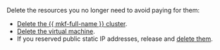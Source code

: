 Delete the resources you no longer need to avoid paying for them:

* [Delete the {{ mkf-full-name }} cluster](../../managed-kafka/operations/cluster-delete.md).
* [Delete the virtual machine](../../compute/operations/vm-control/vm-delete.md).
* If you reserved public static IP addresses, release and [delete them](../../vpc/operations/address-delete.md).
